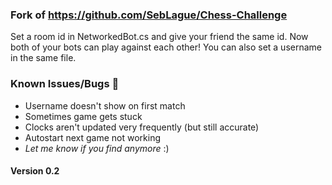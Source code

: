 ### Fork of https://github.com/SebLague/Chess-Challenge
Set a room id in NetworkedBot.cs and give your friend the same id. Now both of your bots can play against each other!
You can also set a username in the same file.

### Known Issues/Bugs 🐞
  - Username doesn't show on first match
  - Sometimes game gets stuck
  - Clocks aren't updated very frequently (but still accurate)
  - Autostart next game not working
  - _Let me know if you find anymore_ :)

#### Version 0.2
